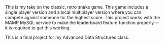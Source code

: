 This is my take on the classic, retro snake game. This game includes a single player version and a local multiplayer version where you can compete against someone for the highest score. This project works with the MAMP MySQL service to make the leaderboard feature function properly -- it is required to get this working.

This is a final project for my Advanced Data Structures class.
